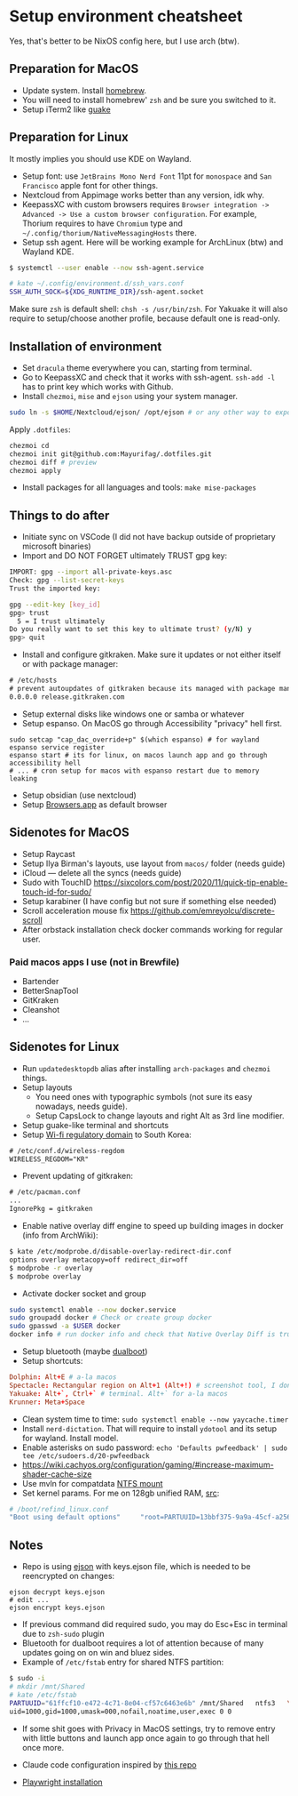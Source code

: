 # Setup environment cheatsheet

Yes, that's better to be NixOS config here, but I use arch (btw).

## Preparation for MacOS

* Update system. Install [homebrew](https://brew.sh/).
* You will need to install homebrew' `zsh` and be sure you switched to it.
* Setup iTerm2 like [guake](https://stackoverflow.com/questions/30850430/iterm2-hide-show-like-guake)

## Preparation for Linux

It mostly implies you should use KDE on Wayland.

* Setup font: use `JetBrains Mono Nerd Font` 11pt for `monospace` and
  `San Francisco` apple font for other things.
* Nextcloud from Appimage works better than any version, idk why.
* KeepassXC with custom browsers requires
  `Browser integration -> Advanced -> Use a custom browser configuration`.
  For example, Thorium requires to have `Chromium` type and
  `~/.config/thorium/NativeMessagingHosts` there.
* Setup ssh agent. Here will be working example for ArchLinux (btw) and Wayland KDE.

```bash
$ systemctl --user enable --now ssh-agent.service

# kate ~/.config/environment.d/ssh_vars.conf
SSH_AUTH_SOCK=${XDG_RUNTIME_DIR}/ssh-agent.socket
```

Make sure `zsh` is default shell: `chsh -s /usr/bin/zsh`. For Yakuake it will
also require to setup/choose another profile, because default one is read-only.

## Installation of environment

* Set `dracula` theme everywhere you can, starting from terminal.
* Go to KeepassXC and check that it works with ssh-agent. `ssh-add -l` has to
  print key which works with Github.
* Install `chezmoi`, `mise` and `ejson` using your system manager.

```bash
sudo ln -s $HOME/Nextcloud/ejson/ /opt/ejson # or any other way to export your ejson key
```

Apply `.dotfiles`:

```bash
chezmoi cd
chezmoi init git@github.com:Mayurifag/.dotfiles.git
chezmoi diff # preview
chezmoi apply
```

* Install packages for all languages and tools: `make mise-packages`

## Things to do after

* Initiate sync on VSCode (I did not have backup outside of proprietary
  microsoft binaries)
* Import and DO NOT FORGET ultimately TRUST gpg key:

```bash
IMPORT: gpg --import all-private-keys.asc
Check: gpg --list-secret-keys
Trust the imported key:

gpg --edit-key [key_id]
gpg> trust
  5 = I trust ultimately
Do you really want to set this key to ultimate trust? (y/N) y
gpg> quit
```

* Install and configure gitkraken. Make sure it updates or not either itself
  or with package manager:

```txt
# /etc/hosts
# prevent autoupdates of gitkraken because its managed with package manager
0.0.0.0 release.gitkraken.com
```

* Setup external disks like windows one or samba or whatever
* Setup espanso. On MacOS go through Accessibility "privacy" hell first.

```shell
sudo setcap "cap_dac_override+p" $(which espanso) # for wayland
espanso service register
espanso start # its for linux, on macos launch app and go through accessibility hell
# ... # cron setup for macos with espanso restart due to memory leaking
```

* Setup obsidian (use nextcloud)
* Setup [Browsers.app](https://browsers.software/) as default browser

## Sidenotes for MacOS

* Setup Raycast
* Setup Ilya Birman's layouts, use layout from `macos/` folder (needs guide)
* iCloud — delete all the syncs (needs guide)
* Sudo with TouchID <https://sixcolors.com/post/2020/11/quick-tip-enable-touch-id-for-sudo/>
* Setup karabiner (I have config but not sure if something else needed)
* Scroll acceleration mouse fix <https://github.com/emreyolcu/discrete-scroll>
* After orbstack installation check docker commands working for regular user.

### Paid macos apps I use (not in Brewfile)

* Bartender
* BetterSnapTool
* GitKraken
* Cleanshot
* ...

## Sidenotes for Linux

* Run `updatedesktopdb` alias after installing `arch-packages` and `chezmoi` things.
* Setup layouts
  * You need ones with typographic symbols (not sure its easy nowadays, needs guide).
  * Setup CapsLock to change layouts and right Alt as 3rd line modifier.
* Setup guake-like terminal and shortcuts
* Setup [Wi-fi regulatory domain](https://wiki.cachyos.org/configuration/post_install_setup/#configure-wi-fi-regulatory-domain)
  to South Korea:

```txt
# /etc/conf.d/wireless-regdom
WIRELESS_REGDOM="KR"
```

* Prevent updating of gitkraken:

```txt
# /etc/pacman.conf
...
IgnorePkg = gitkraken
```

* Enable native overlay diff engine to speed up building images in docker
  (info from ArchWiki):

```bash
$ kate /etc/modprobe.d/disable-overlay-redirect-dir.conf
options overlay metacopy=off redirect_dir=off
$ modprobe -r overlay
$ modprobe overlay
```

* Activate docker socket and group

```bash
sudo systemctl enable --now docker.service
sudo groupadd docker # Check or create group docker
sudo gpasswd -a $USER docker
docker info # run docker info and check that Native Overlay Diff is true
```

* Setup bluetooth (maybe
  [dualboot](https://konfekt.github.io/blog/2023/05/21/bluetooth-sync-keys-windows-linux-dualboot#low-energy-devices))
* Setup shortcuts:

```conf
Dolphin: Alt+E # a-la macos
Spectacle: Rectangular region on Alt+1 (Alt+!) # screenshot tool, I dont think I need other functions
Yakuake: Alt+`, Ctrl+` # terminal. Alt+` for a-la macos
Krunner: Meta+Space
```

* Clean system time to time: `sudo systemctl enable --now yaycache.timer`
* Install `nerd-dictation`. That will require to install `ydotool` and its setup
  for wayland. Install model.
* Enable asterisks on sudo password: `echo 'Defaults pwfeedback' | sudo tee /etc/sudoers.d/20-pwfeedback`
* <https://wiki.cachyos.org/configuration/gaming/#increase-maximum-shader-cache-size>
* Use mvln for compatdata [NTFS mount](https://github.com/ValveSoftware/Proton/wiki/Using-a-NTFS-disk-with-Linux-and-Windows)
* Set kernel params. For me on 128gb unified RAM, [src](https://github.com/kyuz0/amd-strix-halo-toolboxes?tab=readme-ov-file#62-kernel-parameters-tested-on-fedora-42):

```sh
# /boot/refind_linux.conf
"Boot using default options"     "root=PARTUUID=13bbf375-9a9a-45cf-a256-3ea4f77ca6e0 rw nowatchdog zswap.enabled=0 amd_iommu=off amdgpu.gttsize=131072 ttm.pages_limit=33554432"
```

## Notes

* Repo is using [ejson](https://github.com/Shopify/ejson) with keys.ejson file,
  which is needed to be reencrypted on changes:

```shell
ejson decrypt keys.ejson
# edit ...
ejson encrypt keys.ejson
```

* If previous command did required sudo, you may do Esc+Esc in terminal due to
  `zsh-sudo` plugin
* Bluetooth for dualboot requires a lot of attention because of many updates
  going on on win and bluez sides.
* Example of `/etc/fstab` entry for shared NTFS partition:

```bash
$ sudo -i
# mkdir /mnt/Shared
# kate /etc/fstab
PARTUUID="61ffcf10-e472-4c71-8e04-cf57c6463e6b" /mnt/Shared   ntfs3   \
uid=1000,gid=1000,umask=000,nofail,noatime,user,exec 0 0
```

* If some shit goes with Privacy in MacOS settings, try to remove entry with
  little buttons and launch app once again to go through that hell once more.

* Claude code configuration inspired by [this repo](https://github.com/roderik/ai-rules)

* [Playwright installation](https://github.com/microsoft/playwright/issues/2621#issuecomment-2083083392)
